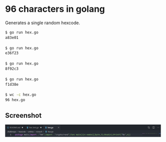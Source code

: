 # 96 characters in golang

Generates a single random hexcode.

```bash
$ go run hex.go
a83e01

$ go run hex.go
e36f23

$ go run hex.go
8f92c3

$ go run hex.go
f1d38e

$ wc -c hex.go
96 hex.go
```

## Screenshot

![hex.go screenshot](screenshot.png)
